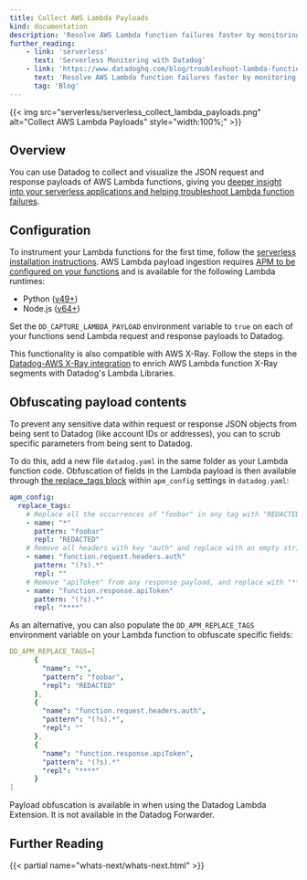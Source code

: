 ```yaml
---
title: Collect AWS Lambda Payloads
kind: documentation
description: 'Resolve AWS Lambda function failures faster by monitoring invocation payloads'
further_reading:
    - link: 'serverless'
      text: 'Serverless Monitoring with Datadog'
    - link: 'https://www.datadoghq.com/blog/troubleshoot-lambda-function-request-response-payloads/'
      text: 'Resolve AWS Lambda function failures faster by monitoring invocation payloads'
      tag: 'Blog'
---
```


{{< img src="serverless/serverless_collect_lambda_payloads.png" alt="Collect AWS Lambda Payloads"  style="width:100%;" >}}

## Overview

You can use Datadog to collect and visualize the JSON request and response payloads of AWS Lambda functions, giving you [deeper insight into your serverless applications and helping troubleshoot Lambda function failures][1].

## Configuration

To instrument your Lambda functions for the first time, follow the [serverless installation instructions][2]. AWS Lambda payload ingestion requires [APM to be configured on your functions][3] and is available for the following Lambda runtimes:
- Python ([v49+][4])
- Node.js ([v64+][5])

Set the `DD_CAPTURE_LAMBDA_PAYLOAD` environment variable to `true` on each of your functions send Lambda request and response payloads to Datadog.

This functionality is also compatible with AWS X-Ray. Follow the steps in the [Datadog-AWS X-Ray integration][6] to enrich AWS Lambda function X-Ray segments with Datadog's Lambda Libraries.

## Obfuscating payload contents

To prevent any sensitive data within request or response JSON objects from being sent to Datadog (like account IDs or addresses), you can to scrub specific parameters from being sent to Datadog.

To do this, add a new file `datadog.yaml` in the same folder as your Lambda function code. Obfuscation of fields in the Lambda payload is then available through [the replace_tags block][7] within `apm_config` settings in `datadog.yaml`:

```yaml
apm_config:
  replace_tags:
    # Replace all the occurrences of "foobar" in any tag with "REDACTED":
    - name: "*"
      pattern: "foobar"
      repl: "REDACTED"
    # Remove all headers with key "auth" and replace with an empty string
    - name: "function.request.headers.auth"
      pattern: "(?s).*"
      repl: ""
    # Remove "apiToken" from any response payload, and replace with "****"
    - name: "function.response.apiToken"
      pattern: "(?s).*"
      repl: "****"
```

As an alternative, you can also populate the `DD_APM_REPLACE_TAGS` environment variable on your Lambda function to obfuscate specific fields:

```yaml
DD_APM_REPLACE_TAGS=[
      {
        "name": "*",
        "pattern": "foobar",
        "repl": "REDACTED"
      },
      {
        "name": "function.request.headers.auth",
        "pattern": "(?s).*",
        "repl": ""
      },
      {
        "name": "function.response.apiToken",
        "pattern": "(?s).*"
        "repl": "****"
      }
]
```

Payload obfuscation is available in when using the Datadog Lambda Extension. It is not available in the Datadog Forwarder.

## Further Reading

{{< partial name="whats-next/whats-next.html" >}}

[1]: https://www.datadoghq.com/blog/troubleshoot-lambda-function-request-response-payloads
[2]: /serverless/installation
[3]: /serverless/distributed_tracing
[4]: https://github.com/DataDog/datadog-lambda-python/releases/tag/v49
[5]: https://github.com/DataDog/datadog-lambda-js/releases/tag/v4.64.0
[6]: https://docs.datadoghq.com/integrations/amazon_xray/?tab=nodejs#enriching-xray-segments-with-datadog-libraries
[7]: /tracing/setup_overview/configure_data_security/?tab=mongodb#replace-rules-for-tag-filtering

